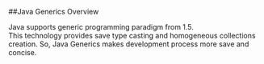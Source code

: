 ##Java Generics Overview

Java supports generic programming
paradigm from 1.5.  
This technology provides save type
casting and homogeneous collections
creation.
So, Java Generics makes development
process more save and concise. 